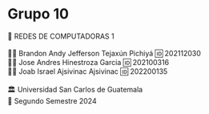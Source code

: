 <h1>Grupo 10</h1>

<div>
📕 REDES DE COMPUTADORAS 1
</div>
<br>
<div>
🙍‍♂️ Brandon Andy Jefferson Tejaxún Pichiyá 🆔 202112030
</div>
<div>
🙍‍♂️ Jose Andres Hinestroza Garcia  🆔 202100316
</div>
<div>
🙍‍♂️ Joab Israel Ajsivinac Ajsivinac 🆔 202200135
</div>
<br>
<div> 🏛 Universidad San Carlos de Guatemala</div>
<div> 📆 Segundo Semestre 2024</div>
